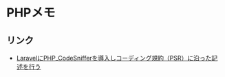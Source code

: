 # PHPメモ

## リンク
- [LaravelにPHP_CodeSnifferを導入しコーディング規約（PSR）に沿った記述を行う](https://www.ritolab.com/entry/188)
